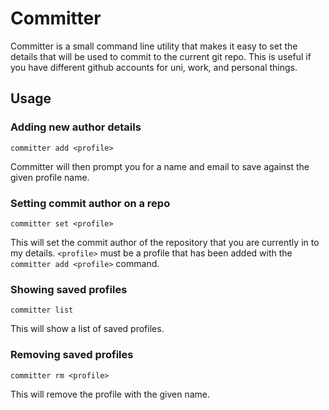# Committer

Committer is a small command line utility that makes it easy to set the details
that will be used to commit to the current git repo. This is useful if you have
different github accounts for uni, work, and personal things.

## Usage

### Adding new author details

```
committer add <profile>
```

Committer will then prompt you for a name and email to save against the given profile name.

### Setting commit author on a repo

```
committer set <profile>
```

This will set the commit author of the repository that you are currently in to my details. `<profile>` must be a profile that has been added with the
`committer add <profile>` command.

### Showing saved profiles

```
committer list
```

This will show a list of saved profiles.

### Removing saved profiles

```
committer rm <profile>
```

This will remove the profile with the given name.
